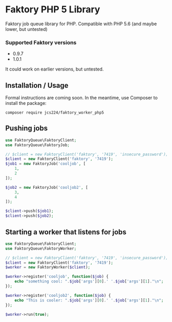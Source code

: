 # Faktory PHP 5 Library
Faktory job queue library for PHP. Compatible with PHP 5.6 (and maybe lower, but untested)

### Supported Faktory versions
- 0.9.7
- 1.0.1

It could work on earlier versions, but untested.

## Installation / Usage

Formal instructions are coming soon. In the meantime, use Composer to install the package:
```
composer require jcs224/faktory_worker_php5
```

## Pushing jobs

```php
use FaktoryQueue\FaktoryClient;
use FaktoryQueue\FaktoryJob;

// $client = new FaktoryClient('faktory', '7419', 'insecure_password'); // Example with password
$client = new FaktoryClient('faktory', '7419');
$job1 = new FaktoryJob('cooljob', [
    1,
    2
]);

$job2 = new FaktoryJob('cooljob2', [
    3,
    4
]);

$client->push($job1);
$client->push($job2);
```

## Starting a worker that listens for jobs

```php
use FaktoryQueue\FaktoryClient;
use FaktoryQueue\FaktoryWorker;

// $client = new FaktoryClient('faktory', '7419', 'insecure_password'); // Example with password
$client = new FaktoryClient('faktory', '7419');
$worker = new FaktoryWorker($client);

$worker->register('cooljob', function($job) {
    echo "something cool: ".$job['args'][0].' '.$job['args'][1]."\n";
});

$worker->register('cooljob2', function($job) {
    echo "This is cooler: ".$job['args'][0].' '.$job['args'][1]."\n";
});

$worker->run(true);
```